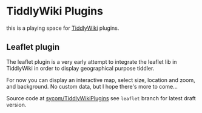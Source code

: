 # TiddlyWiki Plugins
this is a playing space for [TiddlyWiki](http://tiddlywiki.com) plugins.

## Leaflet plugin
The leaflet plugin is a very early attempt to integrate the leaflet lib in TiddlyWiki in order to display geographical purpose tiddler.

For now you can display an interactive map, select size, location and zoom, and background. No custom data, but I hope there's more to come...

Source code at [sycom/TiddlyWikiPlugins](https://git.framasoft.org/sycom/TiddlyWikiPlugins/tree/master/plugins/sycom/leaflet) see `leaflet` branch for latest draft version.